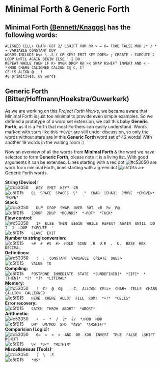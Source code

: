 # Minimal Forth & Generic Forth

## Minimal Forth [(Bennett/Knaggs)](http://www.euroforth.org/ef15/papers/knaggs.pdf) has the following words:
 
```
ALIGNED CELL+ CHAR+ ROT 2/ LSHIFT XOR OR > = 0= TRUE FALSE MOD 2* / * + VARIABLE CONSTANT DUP 
WORDS INCLUDE bye \ .S ( CR KEY? EMIT KEY DOES> ; CREATE : EXECUTE J LOOP UNTIL AGAIN BEGIN ELSE ' I DO 
REPEAT WHILE THEN IF R> OVER DROP R@ >R SWAP RSHIFT INVERT AND < - */MOD CHARS CALIGNED CALIGN C@ C, C! 
CELLS ALIGN @ , ! 
48 primitives, 69 words
```

## Generic Forth (Bitter/Hoffmann/Hoekstra/Ouwerkerk)

As we are working on this *Project Forth Works*, we became aware that Minimal Forth is just too minimal to provide even simple examples. So we defined a prototype of a word set extension, we call this baby **Generic Forth**, as it is a Forth that most Forthers can easily understand.
Words marked with stars like this `*MOVE*` are still under discussion, so only the words without stars are in this **Generic Forth** word set of 42 words! With another 19 words in the waiting room :)  

Now an overview of all the words from **Minimal Forth** & the word we have selected to form **Generic Forth**, please note it is a living list. With good arguments it can be extended. Lines starting with a red dot ![#c53050](https://via.placeholder.com/15/c53050/000000?text=+) are word from minimal Forth, lines starting with a green dot ![c5f015](https://via.placeholder.com/15/c5f015/000000?text=+) are Generic Forth words.

**String (Device):**  
![#c53050](https://via.placeholder.com/15/c53050/000000?text=+)
`    KEY  EMIT  KEY?  CR  `  
![c5f015](https://via.placeholder.com/15/c5f015/000000?text=+)
`    BL  SPACE  SPACES  S"  ."  CHAR  [CHAR]  CMOVE  *CMOVE>*  *MOVE*  `  
**Stack:**  
![#c53050](https://via.placeholder.com/15/c53050/000000?text=+)
`    DUP  DROP  SWAP  OVER  ROT  >R  R>  R@  `  
![c5f015](https://via.placeholder.com/15/c5f015/000000?text=+)
`    2DROP  2DUP  *BOUNDS*  *-ROT*  *TUCK*  `  
**Flow control:**  
![#c53050](https://via.placeholder.com/15/c53050/000000?text=+)
`    IF  ELSE  THEN  BEGIN  WHILE  REPEAT  AGAIN  UNTIL  DO  I  J  LOOP  EXECUTE  '  `  
![c5f015](https://via.placeholder.com/15/c5f015/000000?text=+)
`    LEAVE  EXIT  `  
**Number to string conversion:**  
![c5f015](https://via.placeholder.com/15/c5f015/000000?text=+)
`    <#  #  #S  #>  HOLD  SIGN  .R  U.R  .  U.  BASE  HEX  DECIMAL  `  
**Definitions:**  
![#c53050](https://via.placeholder.com/15/c53050/000000?text=+)
`    :  ;  CONSTANT  VARIABLE  CREATE  DOES>  `  
![c5f015](https://via.placeholder.com/15/c5f015/000000?text=+)
`    VALUE  TO  `  
**Compiling:**  
![c5f015](https://via.placeholder.com/15/c5f015/000000?text=+)
`    POSTPONE  IMMEDIATE  STATE  *[UNDEFINED]*  *[IF]*  *[THEN]*  *[*  *]*  *LITERAL*  `  
**Memory:**  
![#c53050](https://via.placeholder.com/15/c53050/000000?text=+)
`    !  C!  @  C@  ,  C,  ALLIGN  CELL+  CHAR+  CELLS  CHARS  CALLIGN  CALLIGNED  `  
![c5f015](https://via.placeholder.com/15/c5f015/000000?text=+)
`    HERE  CHERE  ALLOT  FILL  ROM!  *+!*  *CELLS*  `  
**Error recovery:**  
![c5f015](https://via.placeholder.com/15/c5f015/000000?text=+)
`    CATCH  THROW  ABORT"  *ABORT*  `  
**Arithmetic:**  
![#c53050](https://via.placeholder.com/15/c53050/000000?text=+)
`    +  -  *  /  2*  2/  */MOD  MOD  `  
![c5f015](https://via.placeholder.com/15/c5f015/000000?text=+)
`    UM*  UM/MOD  S>D  *ABS*  *ARSHIFT*  `  
**Comparision (Logic):**  
![#c53050](https://via.placeholder.com/15/c53050/000000?text=+)
`    0=  =  <  >  AND  OR  XOR  INVERT  TRUE  FALSE  LSHIFT  RSHIFT  `  
![c5f015](https://via.placeholder.com/15/c5f015/000000?text=+)
`    U<  *0<*  *WITHIN*  `  
**Miscellaneous (Tools):**  
![#c53050](https://via.placeholder.com/15/c53050/000000?text=+)
`    (  \  .S   `  
![c5f015](https://via.placeholder.com/15/c5f015/000000?text=+)
`    *MS*  `  
